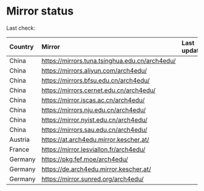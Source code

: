 <script src="./time.js"></script>
# Mirror status
Last check: <script type="text/javascript">localize(1712355430.8796046);</script>

|Country|Mirror|Last update|
|:------|:-----|:----------|
|China|https://mirrors.tuna.tsinghua.edu.cn/arch4edu/|<script type="text/javascript">localize(1712341802);</script>|
|China|https://mirrors.aliyun.com/arch4edu/|<script type="text/javascript">localize(1712341802);</script>|
|China|https://mirrors.bfsu.edu.cn/arch4edu/|<script type="text/javascript">localize(1712341802);</script>|
|China|https://mirrors.cernet.edu.cn/arch4edu/|<script type="text/javascript">localize(1712341802);</script>|
|China|https://mirror.iscas.ac.cn/arch4edu/|<script type="text/javascript">localize(1712341802);</script>|
|China|https://mirrors.nju.edu.cn/arch4edu/|<script type="text/javascript">localize(1712255543);</script>|
|China|https://mirror.nyist.edu.cn/arch4edu/|<script type="text/javascript">localize(1712341802);</script>|
|China|https://mirrors.sau.edu.cn/arch4edu/|<script type="text/javascript">localize(1712341802);</script>|
|Austria|https://at.arch4edu.mirror.kescher.at/|<script type="text/javascript">localize(1712341802);</script>|
|France|https://mirror.lesviallon.fr/arch4edu/|<script type="text/javascript">localize(1712298726);</script>|
|Germany|https://pkg.fef.moe/arch4edu/|<script type="text/javascript">localize(1712341802);</script>|
|Germany|https://de.arch4edu.mirror.kescher.at/|<script type="text/javascript">localize(1712341802);</script>|
|Germany|https://mirror.sunred.org/arch4edu/|<script type="text/javascript">localize(1712341802);</script>|

<script src="./tablefilter/tablefilter.js"></script>
<script src="./table.js"></script>